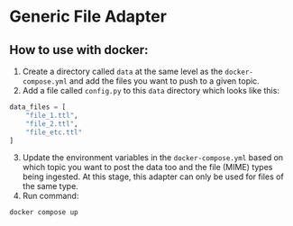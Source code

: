 # Generic File Adapter

## How to use with docker:
1. Create a directory called `data` at the same level as the `docker-compose.yml` and add the files you want to push to a given topic.
2. Add a file called `config.py` to this `data` directory which looks like this:
```python
data_files = [
    "file_1.ttl",
    "file_2.ttl",
    "file_etc.ttl"
]
```
3. Update the environment variables in the `docker-compose.yml` based on which topic you want to post the data too and the file (MIME) types being ingested. At this stage, this adapter can only be used for files of the same type.
4. Run command:
```
docker compose up
```